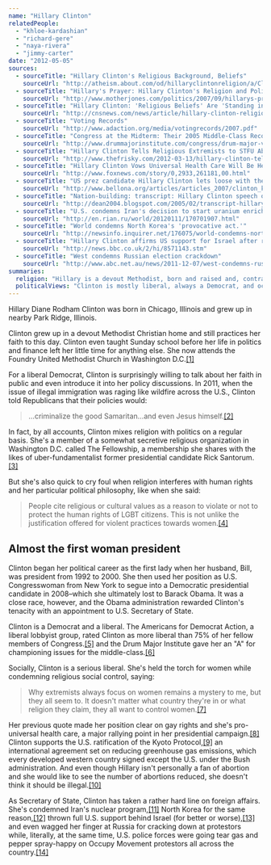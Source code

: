 ```yaml
---
name: "Hillary Clinton"
relatedPeople:
  - "khloe-kardashian"
  - "richard-gere"
  - "naya-rivera"
  - "jimmy-carter"
date: "2012-05-05"
sources:
  - sourceTitle: "Hillary Clinton's Religious Background, Beliefs"
    sourceUrl: "http://atheism.about.com/od/hillaryclintonreligion/a/ClintonReligion.htm"
  - sourceTitle: "Hillary's Prayer: Hillary Clinton's Religion and Politics"
    sourceUrl: "http://www.motherjones.com/politics/2007/09/hillarys-prayer-hillary-clintons-religion-and-politics"
  - sourceTitle: "Hillary Clinton: 'Religious Beliefs' Are 'Standing in the Way of Protecting Human Rights of LGBT People.'"
    sourceUrl: "http://cnsnews.com/news/article/hillary-clinton-religious-beliefs-are-standing-way-protecting-human-rights-lgbt-people"
  - sourceTitle: "Voting Records"
    sourceUrl: "http://www.adaction.org/media/votingrecords/2007.pdf"
  - sourceTitle: "Congress at the Midterm: Their 2005 Middle-Class Record"
    sourceUrl: "http://www.drummajorinstitute.com/congress/drum-major-voting-summary.php?name=Clinton&state=NY&database=senate"
  - sourceTitle: "Hillary Clinton Tells Religious Extremists to STFU About Women"
    sourceUrl: "http://www.thefrisky.com/2012-03-13/hillary-clinton-tells-religious-extremists-to-stfu-about-women/"
  - sourceTitle: "Hillary Clinton Vows Universal Health Care Will Be Her Goal As Presiden"
    sourceUrl: "http://www.foxnews.com/story/0,2933,261181,00.html"
  - sourceTitle: "US prez candidate Hillary Clinton lets loose with the K-word"
    sourceUrl: "http://www.bellona.org/articles/articles_2007/clinton_kyoto"
  - sourceTitle: "Nation-building: transcript: Hillary Clinton speech on abortion"
    sourceUrl: "http://dean2004.blogspot.com/2005/02/transcript-hillary-clinton-speech-on.html"
  - sourceTitle: "U.S. condemns Iran's decision to start uranium enrichment"
    sourceUrl: "http://en.rian.ru/world/20120111/170701907.html"
  - sourceTitle: "World condemns North Korea's 'provocative act.'"
    sourceUrl: "http://newsinfo.inquirer.net/176075/world-condemns-north-koreas-provocative-act"
  - sourceTitle: "Hillary Clinton affirms US support for Israel after row"
    sourceUrl: "http://news.bbc.co.uk/2/hi/8571143.stm"
  - sourceTitle: "West condemns Russian election crackdown"
    sourceUrl: "http://www.abc.net.au/news/2011-12-07/west-condemns-russian-election-crackdown/3716426"
summaries:
  religion: "Hillary is a devout Methodist, born and raised and, contrary to many fellow Democrats, doesn't mind throwing the Bible into her political discussion from time to time."
  politicalViews: "Clinton is mostly liberal, always a Democrat, and occasionally on the conservative side of things."
---
```


Hillary Diane Rodham Clinton was born in Chicago, Illinois and grew up in nearby Park Ridge, Illinois.

Clinton grew up in a devout Methodist Christian home and still practices her faith to this day. Clinton even taught Sunday school before her life in politics and finance left her little time for anything else. She now attends the Foundry United Methodist Church in Washington D.C.<a class="source-citation" href="#http%3A%2F%2Fatheism.about.com%2Fod%2Fhillaryclintonreligion%2Fa%2FClintonReligion.htm" title="Hillary Clinton&apos;s Religious Background, Beliefs">[1]</a>

For a liberal Democrat, Clinton is surprisingly willing to talk about her faith in public and even introduce it into her policy discussions. In 2011, when the issue of illegal immigration was raging like wildfire across the U.S., Clinton told Republicans that their policies would:

>…criminalize the good Samaritan…and even Jesus himself.<a class="source-citation" href="#http%3A%2F%2Fwww.motherjones.com%2Fpolitics%2F2007%2F09%2Fhillarys-prayer-hillary-clintons-religion-and-politics" title="Hillary&apos;s Prayer: Hillary Clinton&apos;s Religion and Politics">[2]</a>

In fact, by all accounts, Clinton mixes religion with politics on a regular basis. She's a member of a somewhat secretive religious organization in Washington D.C. called The Fellowship, a membership she shares with the likes of uber-fundamentalist former presidential candidate Rick Santorum.<a class="source-citation" href="#http%3A%2F%2Fwww.motherjones.com%2Fpolitics%2F2007%2F09%2Fhillarys-prayer-hillary-clintons-religion-and-politics" title="Hillary&apos;s Prayer: Hillary Clinton&apos;s Religion and Politics">[3]</a>

But she's also quick to cry foul when religion interferes with human rights and her particular political philosophy, like when she said:

>People cite religious or cultural values as a reason to violate or not to protect the human rights of LGBT citizens. This is not unlike the justification offered for violent practices towards women.<a class="source-citation" href="#http%3A%2F%2Fcnsnews.com%2Fnews%2Farticle%2Fhillary-clinton-religious-beliefs-are-standing-way-protecting-human-rights-lgbt-people" title="Hillary Clinton: &apos;Religious Beliefs&apos; Are &apos;Standing in the Way of Protecting Human Rights of LGBT People.&apos;">[4]</a>

## Almost the first woman president

Clinton began her political career as the first lady when her husband, Bill, was president from 1992 to 2000. She then used her position as U.S. Congresswoman from New York to segue into a Democratic presidential candidate in 2008–which she ultimately lost to Barack Obama. It was a close race, however, and the Obama administration rewarded Clinton's tenacity with an appointment to U.S. Secretary of State.

Clinton is a Democrat and a liberal. The Americans for Democrat Action, a liberal lobbyist group, rated Clinton as more liberal than 75% of her fellow members of Congress.<a class="source-citation" href="#http%3A%2F%2Fwww.adaction.org%2Fmedia%2Fvotingrecords%2F2007.pdf" title="Voting Records">[5]</a> and the Drum Major Institute gave her an "A" for championing issues for the middle-class.<a class="source-citation" href="#http%3A%2F%2Fwww.drummajorinstitute.com%2Fcongress%2Fdrum-major-voting-summary.php%3Fname%3DClinton%26state%3DNY%26database%3Dsenate" title="Congress at the Midterm: Their 2005 Middle-Class Record">[6]</a>

Socially, Clinton is a serious liberal. She's held the torch for women while condemning religious social control, saying:

>Why extremists always focus on women remains a mystery to me, but they all seem to. It doesn't matter what country they're in or what religion they claim, they all want to control women.<a class="source-citation" href="#http%3A%2F%2Fwww.thefrisky.com%2F2012-03-13%2Fhillary-clinton-tells-religious-extremists-to-stfu-about-women%2F" title="Hillary Clinton Tells Religious Extremists to STFU About Women">[7]</a>

Her previous quote made her position clear on gay rights and she's pro-universal health care, a major rallying point in her presidential campaign.<a class="source-citation" href="#http%3A%2F%2Fwww.foxnews.com%2Fstory%2F0%2C2933%2C261181%2C00.html" title="Hillary Clinton Vows Universal Health Care Will Be Her Goal As Presiden">[8]</a> Clinton supports the U.S. ratification of the Kyoto Protocol,<a class="source-citation" href="#http%3A%2F%2Fwww.bellona.org%2Farticles%2Farticles_2007%2Fclinton_kyoto" title="US prez candidate Hillary Clinton lets loose with the K-word">[9]</a> an international agreement set on reducing greenhouse gas emissions, which every developed western country signed except the U.S. under the Bush administration. And even though Hillary isn't personally a fan of abortion and she would like to see the number of abortions reduced, she doesn't think it should be illegal.<a class="source-citation" href="#http%3A%2F%2Fdean2004.blogspot.com%2F2005%2F02%2Ftranscript-hillary-clinton-speech-on.html" title="Nation-building: transcript: Hillary Clinton speech on abortion">[10]</a>

As Secretary of State, Clinton has taken a rather hard line on foreign affairs. She's condemned Iran's nuclear program,<a class="source-citation" href="#http%3A%2F%2Fen.rian.ru%2Fworld%2F20120111%2F170701907.html" title="U.S. condemns Iran&apos;s decision to start uranium enrichment">[11]</a> North Korea for the same reason,<a class="source-citation" href="#http%3A%2F%2Fnewsinfo.inquirer.net%2F176075%2Fworld-condemns-north-koreas-provocative-act" title="World condemns North Korea&apos;s &apos;provocative act.&apos;">[12]</a> thrown full U.S. support behind Israel (for better or worse),<a class="source-citation" href="#http%3A%2F%2Fnews.bbc.co.uk%2F2%2Fhi%2F8571143.stm" title="Hillary Clinton affirms US support for Israel after row">[13]</a> and even wagged her finger at Russia for cracking down at protestors while, literally, at the same time, U.S. police forces were going tear gas and pepper spray-happy on Occupy Movement protestors all across the country.<a class="source-citation" href="#http%3A%2F%2Fwww.abc.net.au%2Fnews%2F2011-12-07%2Fwest-condemns-russian-election-crackdown%2F3716426" title="West condemns Russian election crackdown">[14]</a>